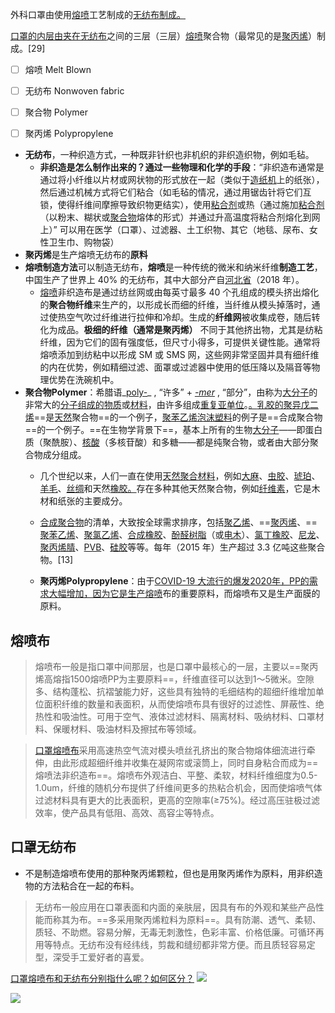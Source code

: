 

外科口罩由使用[熔喷](https://en.wikipedia.org/wiki/Melt_blowing "Melt blowing")工艺制成的[无纺布制成。](https://en.wikipedia.org/wiki/Nonwoven_fabric "无纺布")

[口罩的内层由夹在无纺布](https://en.wikipedia.org/wiki/Nonwoven_fabric "无纺布")之间的三层（三层）[熔喷](https://en.wikipedia.org/wiki/Melt_blowing "熔喷")聚合物（最常见的是[聚丙烯](https://en.wikipedia.org/wiki/Polypropylene "聚丙烯")）制成。[29]

- [ ] 熔喷 Melt Blown
- [ ] 无纺布 Nonwoven fabric
- [ ] 聚合物 Polymer
- [ ] 聚丙烯 Polypropylene


- **无纺布**，一种织造方式，一种既非针织也非机织的非织造织物，例如毛毡。
	- **非织造是怎么制作出来的？通过一些物理和化学的手段**：“非织造布通常是通过将小纤维以片材或网状物的形式放在一起（类似于[造纸](https://en.wikipedia.org/wiki/Paper "纸")[机](https://en.wikipedia.org/wiki/Paper_machine "造纸机")上的纸张），然后通过机械方式将它们粘合（如毛毡的情况，通过用锯齿针将它们互锁，使得纤维间摩擦导致织物更结实），使用[粘合剂](https://en.wikipedia.org/wiki/Adhesive "粘合剂")或热（通过施加[粘合剂](https://en.wikipedia.org/wiki/Binder_(material) "粘合剂（材料）")（以粉末、糊状或[聚合物](https://en.wikipedia.org/wiki/Polymer "聚合物")熔体的形式）并通过升高温度将粘合剂熔化到网上）” 可以用在医学（口罩）、过滤器、土工织物、其它（地毯、尿布、女性卫生巾、购物袋）
- **聚丙烯**是生产熔喷无纺布的**原料**
- **熔喷制造方法**可以制造无纺布，**熔喷**是一种传统的微米和纳米纤维**制造工艺**，中国生产了世界上 40% 的无纺布，其中大部分产自[河北省](https://en.wikipedia.org/wiki/Hebei "Hebei")（2018 年）。
	- [熔喷](https://en.wikipedia.org/wiki/Melt_blowing "熔喷")非织造布是通过纺丝网或由每英寸最多 40 个孔组成的模头挤出熔化的**聚合物纤维**来生产的，以形成长而细的纤维，当纤维从模头掉落时，通过使热空气吹过纤维进行拉伸和冷却。生成的**纤维网**被收集成卷，随后转化为成品。**极细的纤维（通常是聚丙烯）** 不同于其他挤出物，尤其是纺粘纤维，因为它们的固有强度低，但尺寸小得多，可提供关键性能。通常将熔喷添加到纺粘中以形成 SM 或 SMS 网，这些网非常坚固并具有细纤维的内在优势，例如精细过滤、面罩或过滤器中使用的低压降以及隔音等物理优势在洗碗机中。
- **聚合物Polymer**：希腊语_[poly-](https://en.wiktionary.org/wiki/poly- "wikt:poly-")_ , “许多” + _[-mer](https://en.wiktionary.org/wiki/-mer "重量：-更多")_ , “部分”，由称为[大分子](https://en.wikipedia.org/wiki/Macromolecule "高分子")的非常大的[分子组成的](https://en.wikipedia.org/wiki/Molecule "分子")[物质](https://en.wikipedia.org/wiki/Chemical_substance "化学物质")或[材料](https://en.wikipedia.org/wiki/Material "材料")，由许多组成[重复亚单位](https://en.wikipedia.org/wiki/Repeat_unit "重复单位")。[。](https://en.wikipedia.org/wiki/Supramolecular_polymer "超分子聚合物")[乳胶的](https://en.wikipedia.org/wiki/Latex "Latex")[聚异戊二烯](https://en.wikipedia.org/wiki/Polyisoprene "聚异戊二烯")==是[天然](https://en.wikipedia.org/wiki/Rubber "Rubber")聚合物==的一个例子，[聚苯乙烯](https://en.wikipedia.org/wiki/Polystyrene "Polystyrene")[泡沫塑料](https://en.wikipedia.org/wiki/Expanded_polystyrene "Expanded polystyrene")的例子是==合成聚合物==的一个例子。==在生物学背景下==，基本上所有的生物[大分子](https://en.wikipedia.org/wiki/Macromolecule "高分子")——即蛋白质（聚酰胺）、[核酸](https://en.wikipedia.org/wiki/Nucleic_acid "核酸")（多核苷酸）和多糖——都是纯聚合物，或者由大部分聚合物成分组成。
	- 几个世纪以来，人们一直在使用[天然聚合材料](https://en.wikipedia.org/wiki/Natural_polymer "Natural polymer")，例如[大麻](https://en.wikipedia.org/wiki/Hemp "麻")、[虫胶](https://en.wikipedia.org/wiki/Shellac "虫胶")、[琥珀](https://en.wikipedia.org/wiki/Amber "琥珀色")、[羊毛](https://en.wikipedia.org/wiki/Wool "羊毛")、[丝绸](https://en.wikipedia.org/wiki/Silk "丝绸")和天然[橡胶。](https://en.wikipedia.org/wiki/Rubber "橡胶")存在多种其他天然聚合物，例如[纤维素](https://en.wikipedia.org/wiki/Cellulose "纤维素")，它是木材和纸张的主要成分。
	- [合成聚合物](https://en.wikipedia.org/wiki/List_of_synthetic_polymers "合成聚合物清单")的清单，大致按全球需求排序，包括[聚乙烯](https://en.wikipedia.org/wiki/Polyethylene "聚乙烯")、==[聚丙烯](https://en.wikipedia.org/wiki/Polypropylene "聚丙烯")、==[聚苯乙烯](https://en.wikipedia.org/wiki/Polystyrene "聚苯乙烯")、[聚氯乙烯](https://en.wikipedia.org/wiki/Polyvinyl_chloride "聚氯乙烯")、[合成橡胶](https://en.wikipedia.org/wiki/Synthetic_rubber "合成橡胶")、[酚醛树脂](https://en.wikipedia.org/wiki/Phenol_formaldehyde_resin "酚醛树脂")（或[电木](https://en.wikipedia.org/wiki/Bakelite "胶木")）、[氯丁橡胶](https://en.wikipedia.org/wiki/Neoprene "氯丁橡胶")、[尼龙](https://en.wikipedia.org/wiki/Nylon "尼龙")、[聚丙烯腈](https://en.wikipedia.org/wiki/Polyacrylonitrile "聚丙烯腈")、[PVB](https://en.wikipedia.org/wiki/Polyvinyl_butyral "聚乙烯醇缩丁醛")、[硅胶](https://en.wikipedia.org/wiki/Silicone "硅酮")等等。每年（2015 年）生产超过 3.3 亿吨这些聚合物。[13]

	- **聚丙烯Polypropylene**：由于[COVID-19 大流行的爆发](https://en.wikipedia.org/wiki/COVID-19_pandemic "2019冠状病毒病大流行")[2020年，PP的需求大幅增加，因为它是生产熔喷](https://en.wikipedia.org/wiki/Melt_blowing "熔喷")布的重要原料，而熔喷布又是生产面膜的原料。

## 熔喷布

>熔喷布一般是指口罩中间那层，也是口罩中最核心的一层，主要以==聚丙烯高熔指1500熔喷PP为主要原料==，纤维直径可以达到1～5微米。空隙多、结构蓬松、抗褶皱能力好，这些具有独特的毛细结构的超细纤维增加单位面积纤维的数量和表面积，从而使熔喷布具有很好的过滤性、屏蔽性、绝热性和吸油性。可用于空气、液体过滤材料、隔离材料、吸纳材料、口罩材料、保暖材料、吸油材料及擦拭布等领域。

>[口罩熔喷布](https://link.zhihu.com/?target=http%3A//www.hongshengcolor.com/productshow-214-0-762.html)采用高速热空气流对模头喷丝孔挤出的聚合物熔体细流进行牵伸，由此形成超细纤维并收集在凝网帘或滚筒上，同时自身粘合而成为==熔喷法非织造布==。熔喷布外观洁白、平整、柔软，材料纤维细度为0.5-1.0um，纤维的随机分布提供了纤维间更多的热粘合机会，因而使熔喷气体过滤材料具有更大的比表面积，更高的空隙率(≥75%)。经过高压驻极过滤效率，使产品具有低阻、高效、高容尘等特点。

## 口罩无纺布

- 不是制造熔喷布使用的那种聚丙烯颗粒，但也是用聚丙烯作为原料，用非织造物的方法粘合在一起的布料。

>无纺布一般应用在口罩表面和内面的亲肤层，因具有布的外观和某些产品性能而称其为布。==多采用聚丙烯粒料为原料==。具有防潮、透气、柔韧、质轻、不助燃。容易分解，无毒无刺激性，色彩丰富、价格低廉。可循环再用等特点。无纺布没有经纬线，剪裁和缝纫都非常方便。而且质轻容易定型，深受手工爱好者的喜爱。


[口罩熔喷布和无纺布分别指什么呢？如何区分？](https://zhuanlan.zhihu.com/p/138798830)
![](http://image.harryrou.wiki/2023-01-01-%E7%86%94%E5%96%B7%E5%B8%83%E5%88%B6%E4%BD%9C%E8%BF%87%E7%A8%8B.png)


![](http://image.harryrou.wiki/2023-01-01-%E7%86%94%E5%96%B7%E5%B7%A5%E8%89%BA.png)